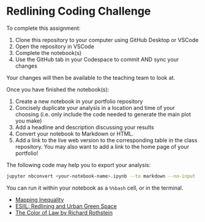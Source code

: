 # Redlining Coding Challenge

To complete this assignment:

  1. Clone this repository to your computer using GitHub Desktop or VSCode
  2. Open the repository in VSCode
  3. Complete the notebook(s)
  4. Use the GitHub tab in your Codespace to commit AND sync your changes

Your changes will then be available to the teaching team to look at.

Once you have finished the notebook(s):

  1. Create a new notebook in your portfolio repository
  2. Concisely duplicate your analysis in a location and time of your choosing (i.e. only include the code needed to generate the main plot you make)
  3. Add a headline and description discussing your results
  4. Convert your notebook to Markdown or HTML.
  5. Add a link to the live web version to the corresponding table in the class repository. You may also want to add a link to the home page of your portfolio!

The following code may help you to export your analysis:

```bash
jupyter nbconvert <your-notebook-name>.ipynb --to markdown --no-input
```

You can run it within your notebook as a `%%bash` cell, or in the terminal.

- [Mapping Inequality](https://dsl.richmond.edu/panorama/redlining/)
- [ESIIL: Redlining and Urban Green Space](https://cu-esiil-edu.github.io/esiil-learning-portal/foundations/notebooks/10-redlining/redlining.html)
- [The Color of Law by Richard Rothstein](https://www.epi.org/publication/the-color-of-law-a-forgotten-history-of-how-our-government-segregated-america/)